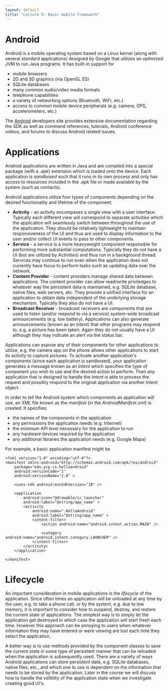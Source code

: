 ```yaml
---
layout: default
title: "Lecture 5: Basic mobile framework"
---
```


Android
=======

Android is a mobile operating system based on a Linux kernel (along with several standard applications) designed by Google that utilizes an optimized JVM to run Java programs. It has built-in support for

-   mobile browsers
-   2D and 3D graphics (via OpenGL ES)
-   SQLite databases
-   many common audio/video media formats
-   telephone capabilities
-   a variety of networking options (Bluetooth, WiFi, etc.)
-   access to common mobile device peripherals (e.g. camera, GPS, accelerometers, etc.)

The [Android](http://developer.android.com/index.html) developers site provides extensive documentation regarding the SDK as well as command references, tutorials, Android conference videos, and forums to discuss Android related issues.

Applications
============

Android applications are written in Java and are compiled into a special package (with a *.apk*) extension which is loaded onto the device. Each application is *sandboxed* such that it runs in its own process and only has access to resources included in the *.apk* file or made available by the system (such as contacts).

Android applications utilize four types of components depending on the desired functionality and lifetime of the component:

-   **Activity** - an activity encompases a single view with a user interface. Typically each different view will correspond to separate activities which the application will seamlessly switch between throughout the use of the application. They should be relatively lightweight to maintain responsiveness of the UI and thus are used to display information to the user and/or collect UI events to pass to other components.
-   **Service** - a service is a more heavyweight component responsible for performing more substantial computations. Typically they do not have a UI (but are utilized by *Activities*) and thus run in a background thread. Services may continue to run even when the application does not currently have focus to perform tasks such as updating data over the network.
-   **Content Provider** - content providers manage shared data between applications. The content provider can allow read/write priviledges to whatever way the persistent data is maintained, e.g. SQLite database, native files, web servers, etc. They provide a unified interface for an application to obtain data independent of the underlying storage mechanism. Typically they also do not have a UI.
-   **Broadcast Receiver** - broadcast receivers are components that are used to listen (and/or respond to via a service) system-wide broadcast announcements (e.g. low battery). Applications can also generate announcements (known as an *Intent*) that other programs may respond to, e.g. a picture has been taken. Again they do not usually have a UI although they may indicate an alert via the status bar.

Applications can expose any of their components for other applications to utilize, e.g. the camera app on the phone allows other applications to start its activity to capture pictures. To activate another application's components (since each application is sandboxed), your application generates a message known as an *Intent* which specifies the type of component you wish to use and the desired action to perform. Then *any* application that is designed to handle the *Intent* is able to process the request and possibly respond to the original application via another *Intent* object.

In order to tell the Android system which components an application will use, an *XML* file known as the *manifest* (in the *AndroidManifest.xml*) is created. It specifies:

-   the names of the components in the application
-   any permissions the application needs (e.g. Internet)
-   the minimum API level necessary for the application to run
-   any hardware devices required by the application
-   any additional libraries the application needs (e.g. Google Maps)

For example, a basic application manifest might be

    <?xml version="1.0" encoding="utf-8"?>
    <manifest xmlns:android="http://schemas.android.com/apk/res/android"
        package="edu.ycp.cs.helloandroid"
        android:versionCode="1"
        android:versionName="1.0" >

        <uses-sdk android:minSdkVersion="10" />

        <application
            android:icon="@drawable/ic_launcher"
            android:label="@string/app_name" >
            <activity
                android:name=".HelloAndroid"
                android:label="@string/app_name" >
                <intent-filter>
                    <action android:name="android.intent.action.MAIN" />

                    <category android:name="android.intent.category.LAUNCHER" />
                </intent-filter>
            </activity>
        </application>

    </manifest>

Lifecycle
=========

An important consideration in mobile applications is the *lifecycle* of the application. Since often times an application will be unloaded at any time by the user, e.g. to take a phone call, or by the system, e.g. due to low memory, it is important to consider how to suspend, destroy, and restore the current state of applications. The simplest way is to simply let the application get destroyed in which case the application will start fresh each time. However this approach can be annoying to users when whatever information they may have entered or were viewing are lost each time they select the application.

A better way is to use methods provided by the component classes to save the current state in some type of persistent manner that can be reloaded when the application is subsequently used. There are a variety of ways Android applications can store persistent data, e.g. SQLite databases, native files, etc., and which one to use is dependent on the information that needs to be stored by the application. Later in the course we will discuss how to handle the volitility of the application state when we investigate creating good UI's.
